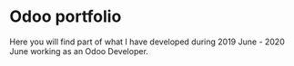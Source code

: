 # Odoo portfolio
Here you will find part of what I have developed during 2019 June - 2020 June working as an Odoo Developer.
